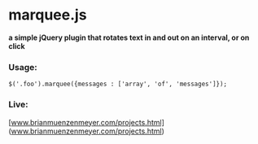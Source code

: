 marquee.js
========
**a simple jQuery plugin that rotates text in and out on an interval, or on click**

### Usage:
	$('.foo').marquee({messages : ['array', 'of', 'messages']});


### Live:
[www.brianmuenzenmeyer.com/projects.html] (www.brianmuenzenmeyer.com/projects.html)